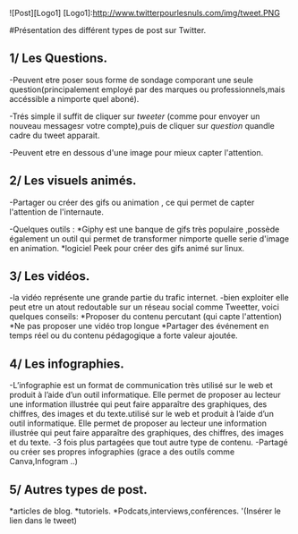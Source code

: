 ![Post][Logo1]
[Logo1]:http://www.twitterpourlesnuls.com/img/tweet.PNG

#Présentation des différent types de post sur Twitter.

## 1/ Les Questions.

-Peuvent etre poser sous forme de sondage comporant une seule question(principalement employé par des marques ou professionnels,mais accéssible a nimporte quel aboné).

-Trés simple il suffit de cliquer sur *tweeter* (comme pour envoyer un nouveau messagesr votre compte),puis de cliquer sur *question* quandle cadre du tweet apparait.

-Peuvent etre en dessous d'une image pour mieux capter l'attention.

 ## 2/ Les visuels animés.

 -Partager ou créer des gifs ou animation , ce qui permet de capter l'attention de l'internaute.

 -Quelques outils :
 *Giphy est une banque de gifs très populaire ,possède également un outil qui permet de transformer nimporte quelle serie d'image en animation.
 *logiciel Peek pour créer des gifs animé sur linux.
 

 ## 3/ Les vidéos.

 -la vidéo représente une grande partie  du trafic internet.
 -bien exploiter elle peut etre un atout redoutable sur un réseau social comme Tweetter, voici quelques conseils:
*Proposer du contenu percutant (qui capte l'attention)
*Ne pas proposer une vidéo trop longue
*Partager des événement en temps réel ou du contenu pédagogique a forte valeur ajoutée.

## 4/ Les infographies.

-L’infographie est un format de communication très utilisé sur le web et produit à l’aide d’un outil informatique. Elle permet de proposer au lecteur une information illustrée qui peut faire apparaître des graphiques, des chiffres, des images et du texte.utilisé sur le web et produit à l’aide d’un outil informatique. Elle permet de proposer au lecteur une information illustrée qui peut faire apparaître des graphiques, des chiffres, des images et du texte.
-3 fois plus partagées que tout autre type de contenu.
-Partagé ou créer ses propres infographies (grace a des outils comme Canva,Infogram ..)

## 5/ Autres types de post.

*articles de blog.
*tutoriels.
*Podcats,interviews,conférences.
'(Insérer le lien dans le tweet)

